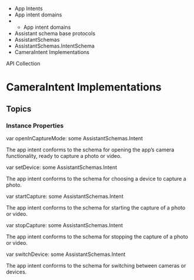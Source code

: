 

- App Intents
- App intent domains
- 
  - App intent domains
- Assistant schema base protocols
- AssistantSchemas
- AssistantSchemas.IntentSchema
-  CameraIntent Implementations 

API Collection

# CameraIntent Implementations

## Topics

### Instance Properties

var openInCaptureMode: some AssistantSchemas.Intent

The app intent conforms to the schema for opening the app’s camera functionality, ready to capture a photo or video.

var setDevice: some AssistantSchemas.Intent

The app intent conforms to the schema for choosing a device to capture a photo.

var startCapture: some AssistantSchemas.Intent

The app intent conforms to the schema for starting the capture of a photo or video.

var stopCapture: some AssistantSchemas.Intent

The app intent conforms to the schema for stopping the capture of a photo or video.

var switchDevice: some AssistantSchemas.Intent

The app intent conforms to the schema for switching between cameras or devices.

